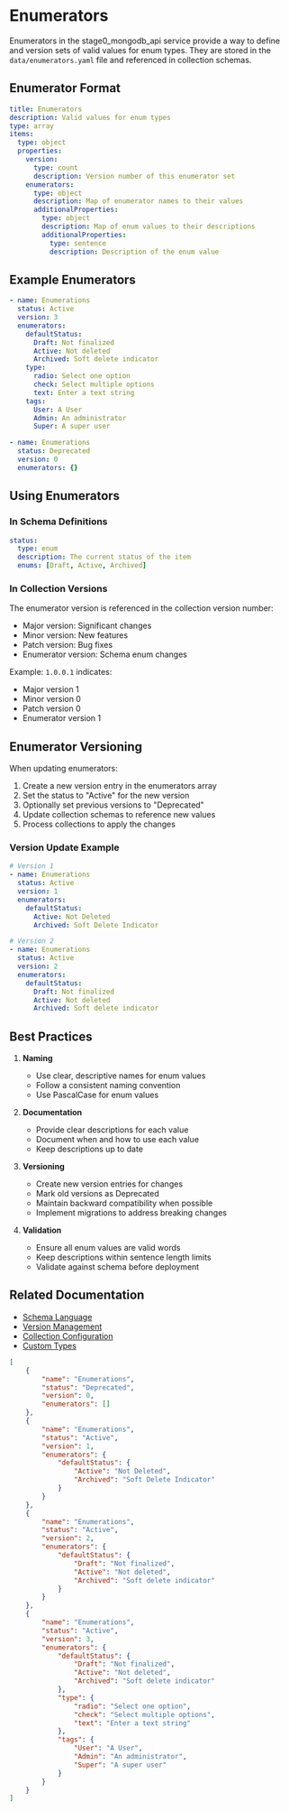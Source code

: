 # Enumerators

Enumerators in the stage0_mongodb_api service provide a way to define and version sets of valid values for enum types. They are stored in the `data/enumerators.yaml` file and referenced in collection schemas.

## Enumerator Format

```yaml
title: Enumerators
description: Valid values for enum types
type: array
items:
  type: object
  properties:
    version:
      type: count
      description: Version number of this enumerator set
    enumerators:
      type: object
      description: Map of enumerator names to their values
      additionalProperties:
        type: object
        description: Map of enum values to their descriptions
        additionalProperties:
          type: sentence
          description: Description of the enum value
```

## Example Enumerators

```yaml
- name: Enumerations
  status: Active
  version: 3
  enumerators:
    defaultStatus:
      Draft: Not finalized
      Active: Not deleted
      Archived: Soft delete indicator
    type:
      radio: Select one option
      check: Select multiple options
      text: Enter a text string
    tags:
      User: A User
      Admin: An administrator
      Super: A super user

- name: Enumerations
  status: Deprecated
  version: 0
  enumerators: {}
```

## Using Enumerators

### In Schema Definitions
```yaml
status:
  type: enum
  description: The current status of the item
  enums: [Draft, Active, Archived]
```

### In Collection Versions
The enumerator version is referenced in the collection version number:
- Major version: Significant changes
- Minor version: New features
- Patch version: Bug fixes
- Enumerator version: Schema enum changes

Example: `1.0.0.1` indicates:
- Major version 1
- Minor version 0
- Patch version 0
- Enumerator version 1

## Enumerator Versioning

When updating enumerators:
1. Create a new version entry in the enumerators array
2. Set the status to "Active" for the new version
3. Optionally set previous versions to "Deprecated"
4. Update collection schemas to reference new values
5. Process collections to apply the changes

### Version Update Example
```yaml
# Version 1
- name: Enumerations
  status: Active
  version: 1
  enumerators:
    defaultStatus:
      Active: Not Deleted
      Archived: Soft Delete Indicator

# Version 2
- name: Enumerations
  status: Active
  version: 2
  enumerators:
    defaultStatus:
      Draft: Not finalized
      Active: Not deleted
      Archived: Soft delete indicator
```

## Best Practices

1. **Naming**
   - Use clear, descriptive names for enum values
   - Follow a consistent naming convention
   - Use PascalCase for enum values

2. **Documentation**
   - Provide clear descriptions for each value
   - Document when and how to use each value
   - Keep descriptions up to date

3. **Versioning**
   - Create new version entries for changes
   - Mark old versions as Deprecated
   - Maintain backward compatibility when possible
   - Implement migrations to address breaking changes

4. **Validation**
   - Ensure all enum values are valid words
   - Keep descriptions within sentence length limits
   - Validate against schema before deployment

## Related Documentation
- [Schema Language](schema.md)
- [Version Management](versioning.md)
- [Collection Configuration](collection_config.md)
- [Custom Types](types.md)

```json
[
    {
        "name": "Enumerations",
        "status": "Deprecated",
        "version": 0,
        "enumerators": []
    },
    {
        "name": "Enumerations",
        "status": "Active",
        "version": 1,
        "enumerators": {
            "defaultStatus": {
                "Active": "Not Deleted",
                "Archived": "Soft Delete Indicator"
            }
        }
    },
    {
        "name": "Enumerations",
        "status": "Active",
        "version": 2,
        "enumerators": {
            "defaultStatus": {
                "Draft": "Not finalized",
                "Active": "Not deleted",
                "Archived": "Soft delete indicator"
            }
        }
    },
    {
        "name": "Enumerations",
        "status": "Active",
        "version": 3,
        "enumerators": {
            "defaultStatus": {
                "Draft": "Not finalized",
                "Active": "Not deleted",
                "Archived": "Soft delete indicator"
            },
            "type": {
                "radio": "Select one option",
                "check": "Select multiple options",
                "text": "Enter a text string"
            },
            "tags": {
                "User": "A User",
                "Admin": "An administrator",
                "Super": "A super user"
            }
        }
    }
]
```
